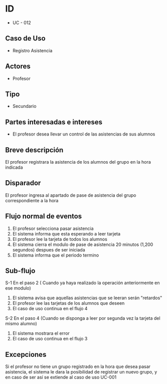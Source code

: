 # ID 
- UC - 012

## Caso de Uso
- Registro Asistencia
  
## Actores
- Profesor

## Tipo
- Secundario

## Partes interesadas e intereses
- El profesor desea llevar un control de las asistencias de sus alumnos 

## Breve descripción 
El profesor registrara la asistencia de los alumnos del grupo en la hora indicada

## Disparador
El profesor ingresa al apartado de pase de asistencia del grupo correspondiente a la hora

## Flujo normal de eventos
1. El profesor selecciona pasar asistencia
2. El sistema informa que esta esperando a leer tarjeta
3. El profesor lee la tarjeta de todos los alumnos
4. El sistema cierra el modulo de pase de asistencia 20 minutos (1,200 segundos) despues de ser iniciada
5. El sistema informa que el periodo termino

## Sub-flujo  
S-1 En el paso 2 ( Cuando ya haya realizado la operación anteriormente en ese modulo)
1. El sistema avisa que aquellas asistencias que se leeran serán "retardos"
1. El profesor lee las tarjetas de los alumnos que deseen
1. El caso de uso continua en el flujo 4
   
S-2 En el paso 4 (Cuando se disponga a leer por segunda vez la tarjeta del mismo alumno)
1. El sistema mostrara el error
1. El caso de uso continua en el flujo 3

## Excepciones
Si el profesor no tiene un grupo registrado en la hora que desea pasar asistencia, el sistema le dara la posibilidad de registrar un nuevo grupo, y en caso de ser así se extiende al caso de uso UC-001

  

